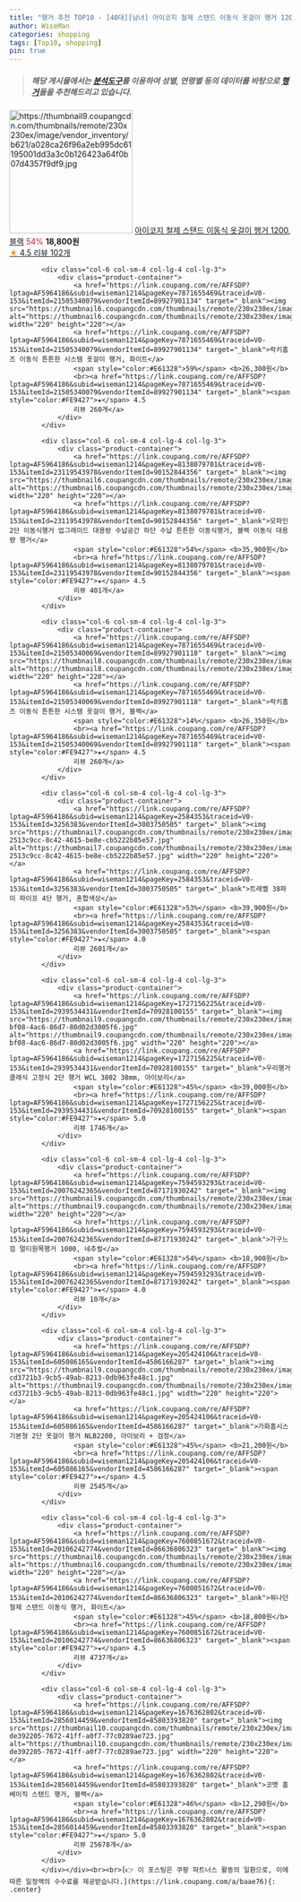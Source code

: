 ```yaml
---
title: "행거 추천 TOP10 - [40대][남녀] 아이코지 철제 스탠드 이동식 옷걸이 행거 1200, 블랙"
author: WiseMan
categories: shopping
tags: [Top10, shopping]
pin: true
---
```


> ##### 해당 게시물에서는 [**분석도구**](https://itemscout.io/)를 이용하여 **성별**, **연령별** 등의 데이터를 바탕으로 [**행거**](https://link.coupang.com/a/baae76)들을 추천해드리고 있습니다.
<div class="container"><div class="row">
            <div class="col-6 col-sm-4 col-lg-4 col-lg-3">
                <div class="product-container">
                    <a href="https://link.coupang.com/re/AFFSDP?lptag=AF5964186&subid=wiseman1214&pageKey=8230034856&traceid=V0-153&itemId=23685127348&vendorItemId=90710325436" target="_blank"><img src="https://thumbnail9.coupangcdn.com/thumbnails/remote/230x230ex/image/vendor_inventory/b621/a028ca26f96a2eb995dc61195001dd3a3c0b126423a64f0b07d4357f9df9.jpg" alt="https://thumbnail9.coupangcdn.com/thumbnails/remote/230x230ex/image/vendor_inventory/b621/a028ca26f96a2eb995dc61195001dd3a3c0b126423a64f0b07d4357f9df9.jpg" width="220" height="220"></a>
                    <a href="https://link.coupang.com/re/AFFSDP?lptag=AF5964186&subid=wiseman1214&pageKey=8230034856&traceid=V0-153&itemId=23685127348&vendorItemId=90710325436" target="_blank">아이코지 철제 스탠드 이동식 옷걸이 행거 1200, 블랙</a>
                    <span style="color:#E61328">54%</span> <b>18,800원</b>
                    <br><a href="https://link.coupang.com/re/AFFSDP?lptag=AF5964186&subid=wiseman1214&pageKey=8230034856&traceid=V0-153&itemId=23685127348&vendorItemId=90710325436" target="_blank"><span style="color:#FE9427">★</span> 4.5
                    리뷰 102개</a>
                </div>
            </div>
            
            <div class="col-6 col-sm-4 col-lg-4 col-lg-3">
                <div class="product-container">
                    <a href="https://link.coupang.com/re/AFFSDP?lptag=AF5964186&subid=wiseman1214&pageKey=7871655469&traceid=V0-153&itemId=21505340079&vendorItemId=89927901134" target="_blank"><img src="https://thumbnail6.coupangcdn.com/thumbnails/remote/230x230ex/image/vendor_inventory/9f3e/dffc11f958dc7cea8b90cbb112a9598a29ed85aee0508f6d3876a1cf01a6.jpg" alt="https://thumbnail6.coupangcdn.com/thumbnails/remote/230x230ex/image/vendor_inventory/9f3e/dffc11f958dc7cea8b90cbb112a9598a29ed85aee0508f6d3876a1cf01a6.jpg" width="220" height="220"></a>
                    <a href="https://link.coupang.com/re/AFFSDP?lptag=AF5964186&subid=wiseman1214&pageKey=7871655469&traceid=V0-153&itemId=21505340079&vendorItemId=89927901134" target="_blank">락키홈즈 이동식 튼튼한 시스템 옷걸이 행거, 화이트</a>
                    <span style="color:#E61328">59%</span> <b>26,300원</b>
                    <br><a href="https://link.coupang.com/re/AFFSDP?lptag=AF5964186&subid=wiseman1214&pageKey=7871655469&traceid=V0-153&itemId=21505340079&vendorItemId=89927901134" target="_blank"><span style="color:#FE9427">★</span> 4.5
                    리뷰 260개</a>
                </div>
            </div>
            
            <div class="col-6 col-sm-4 col-lg-4 col-lg-3">
                <div class="product-container">
                    <a href="https://link.coupang.com/re/AFFSDP?lptag=AF5964186&subid=wiseman1214&pageKey=8138079701&traceid=V0-153&itemId=23119543978&vendorItemId=90152844356" target="_blank"><img src="https://thumbnail6.coupangcdn.com/thumbnails/remote/230x230ex/image/vendor_inventory/5ca7/994f631db14628ee0fd0f3f6b780661f6aef772f94455d11cbb01b10afb8.png" alt="https://thumbnail6.coupangcdn.com/thumbnails/remote/230x230ex/image/vendor_inventory/5ca7/994f631db14628ee0fd0f3f6b780661f6aef772f94455d11cbb01b10afb8.png" width="220" height="220"></a>
                    <a href="https://link.coupang.com/re/AFFSDP?lptag=AF5964186&subid=wiseman1214&pageKey=8138079701&traceid=V0-153&itemId=23119543978&vendorItemId=90152844356" target="_blank">모파인 2단 이동식행거 업그레이드 대용량 수납공간 하단 수납 튼튼한 이동식행거, 블랙 이동식 대용량 행거</a>
                    <span style="color:#E61328">54%</span> <b>35,900원</b>
                    <br><a href="https://link.coupang.com/re/AFFSDP?lptag=AF5964186&subid=wiseman1214&pageKey=8138079701&traceid=V0-153&itemId=23119543978&vendorItemId=90152844356" target="_blank"><span style="color:#FE9427">★</span> 4.5
                    리뷰 401개</a>
                </div>
            </div>
            
            <div class="col-6 col-sm-4 col-lg-4 col-lg-3">
                <div class="product-container">
                    <a href="https://link.coupang.com/re/AFFSDP?lptag=AF5964186&subid=wiseman1214&pageKey=7871655469&traceid=V0-153&itemId=21505340069&vendorItemId=89927901118" target="_blank"><img src="https://thumbnail8.coupangcdn.com/thumbnails/remote/230x230ex/image/vendor_inventory/0e42/eb8dfc2e78f13cdd0e08bee8afde1b431384dde3ad0607081a702033431a.jpg" alt="https://thumbnail8.coupangcdn.com/thumbnails/remote/230x230ex/image/vendor_inventory/0e42/eb8dfc2e78f13cdd0e08bee8afde1b431384dde3ad0607081a702033431a.jpg" width="220" height="220"></a>
                    <a href="https://link.coupang.com/re/AFFSDP?lptag=AF5964186&subid=wiseman1214&pageKey=7871655469&traceid=V0-153&itemId=21505340069&vendorItemId=89927901118" target="_blank">락키홈즈 이동식 튼튼한 시스템 옷걸이 행거, 블랙</a>
                    <span style="color:#E61328">14%</span> <b>26,350원</b>
                    <br><a href="https://link.coupang.com/re/AFFSDP?lptag=AF5964186&subid=wiseman1214&pageKey=7871655469&traceid=V0-153&itemId=21505340069&vendorItemId=89927901118" target="_blank"><span style="color:#FE9427">★</span> 4.5
                    리뷰 260개</a>
                </div>
            </div>
            
            <div class="col-6 col-sm-4 col-lg-4 col-lg-3">
                <div class="product-container">
                    <a href="https://link.coupang.com/re/AFFSDP?lptag=AF5964186&subid=wiseman1214&pageKey=2584353&traceid=V0-153&itemId=3256383&vendorItemId=3003750505" target="_blank"><img src="https://thumbnail7.coupangcdn.com/thumbnails/remote/230x230ex/image/retail/images/615059091888085-2513c9cc-8c42-4615-be8e-cb5222b85e57.jpg" alt="https://thumbnail7.coupangcdn.com/thumbnails/remote/230x230ex/image/retail/images/615059091888085-2513c9cc-8c42-4615-be8e-cb5222b85e57.jpg" width="220" height="220"></a>
                    <a href="https://link.coupang.com/re/AFFSDP?lptag=AF5964186&subid=wiseman1214&pageKey=2584353&traceid=V0-153&itemId=3256383&vendorItemId=3003750505" target="_blank">트레벨 38파이 파이프 4단 행거, 혼합색상</a>
                    <span style="color:#E61328">53%</span> <b>39,900원</b>
                    <br><a href="https://link.coupang.com/re/AFFSDP?lptag=AF5964186&subid=wiseman1214&pageKey=2584353&traceid=V0-153&itemId=3256383&vendorItemId=3003750505" target="_blank"><span style="color:#FE9427">★</span> 4.0
                    리뷰 2601개</a>
                </div>
            </div>
            
            <div class="col-6 col-sm-4 col-lg-4 col-lg-3">
                <div class="product-container">
                    <a href="https://link.coupang.com/re/AFFSDP?lptag=AF5964186&subid=wiseman1214&pageKey=1727156225&traceid=V0-153&itemId=2939534431&vendorItemId=70928100155" target="_blank"><img src="https://thumbnail9.coupangcdn.com/thumbnails/remote/230x230ex/image/retail/images/2020/06/19/14/7/8ff23a0e-bf08-4ac6-86d7-80d02d3005f6.jpg" alt="https://thumbnail9.coupangcdn.com/thumbnails/remote/230x230ex/image/retail/images/2020/06/19/14/7/8ff23a0e-bf08-4ac6-86d7-80d02d3005f6.jpg" width="220" height="220"></a>
                    <a href="https://link.coupang.com/re/AFFSDP?lptag=AF5964186&subid=wiseman1214&pageKey=1727156225&traceid=V0-153&itemId=2939534431&vendorItemId=70928100155" target="_blank">우리행거 클래식 고정식 2단 행거 WCL 3802 38mm, 아이보리</a>
                    <span style="color:#E61328">45%</span> <b>39,000원</b>
                    <br><a href="https://link.coupang.com/re/AFFSDP?lptag=AF5964186&subid=wiseman1214&pageKey=1727156225&traceid=V0-153&itemId=2939534431&vendorItemId=70928100155" target="_blank"><span style="color:#FE9427">★</span> 5.0
                    리뷰 1746개</a>
                </div>
            </div>
            
            <div class="col-6 col-sm-4 col-lg-4 col-lg-3">
                <div class="product-container">
                    <a href="https://link.coupang.com/re/AFFSDP?lptag=AF5964186&subid=wiseman1214&pageKey=7594593293&traceid=V0-153&itemId=20076242365&vendorItemId=87171930242" target="_blank"><img src="https://thumbnail9.coupangcdn.com/thumbnails/remote/230x230ex/image/rs_quotation_api/ygsojiog/38d6713ea72d474ab137918ec73e4caa.jpg" alt="https://thumbnail9.coupangcdn.com/thumbnails/remote/230x230ex/image/rs_quotation_api/ygsojiog/38d6713ea72d474ab137918ec73e4caa.jpg" width="220" height="220"></a>
                    <a href="https://link.coupang.com/re/AFFSDP?lptag=AF5964186&subid=wiseman1214&pageKey=7594593293&traceid=V0-153&itemId=20076242365&vendorItemId=87171930242" target="_blank">가구느낌 멀티원목행거 1000, 네추럴</a>
                    <span style="color:#E61328">54%</span> <b>18,900원</b>
                    <br><a href="https://link.coupang.com/re/AFFSDP?lptag=AF5964186&subid=wiseman1214&pageKey=7594593293&traceid=V0-153&itemId=20076242365&vendorItemId=87171930242" target="_blank"><span style="color:#FE9427">★</span> 4.0
                    리뷰 10개</a>
                </div>
            </div>
            
            <div class="col-6 col-sm-4 col-lg-4 col-lg-3">
                <div class="product-container">
                    <a href="https://link.coupang.com/re/AFFSDP?lptag=AF5964186&subid=wiseman1214&pageKey=205424106&traceid=V0-153&itemId=605086165&vendorItemId=4586166287" target="_blank"><img src="https://thumbnail9.coupangcdn.com/thumbnails/remote/230x230ex/image/retail/images/33648089765871-cd3721b3-9cb5-49ab-8213-0db963fe48c1.jpg" alt="https://thumbnail9.coupangcdn.com/thumbnails/remote/230x230ex/image/retail/images/33648089765871-cd3721b3-9cb5-49ab-8213-0db963fe48c1.jpg" width="220" height="220"></a>
                    <a href="https://link.coupang.com/re/AFFSDP?lptag=AF5964186&subid=wiseman1214&pageKey=205424106&traceid=V0-153&itemId=605086165&vendorItemId=4586166287" target="_blank">가화홈시스 기본형 2단 옷걸이 행거 NLB2200, 아이보리 + 검정</a>
                    <span style="color:#E61328">45%</span> <b>21,200원</b>
                    <br><a href="https://link.coupang.com/re/AFFSDP?lptag=AF5964186&subid=wiseman1214&pageKey=205424106&traceid=V0-153&itemId=605086165&vendorItemId=4586166287" target="_blank"><span style="color:#FE9427">★</span> 4.5
                    리뷰 2545개</a>
                </div>
            </div>
            
            <div class="col-6 col-sm-4 col-lg-4 col-lg-3">
                <div class="product-container">
                    <a href="https://link.coupang.com/re/AFFSDP?lptag=AF5964186&subid=wiseman1214&pageKey=7600851672&traceid=V0-153&itemId=20106242774&vendorItemId=86636806323" target="_blank"><img src="https://thumbnail6.coupangcdn.com/thumbnails/remote/230x230ex/image/vendor_inventory/b9a8/750fc51fd17676056539f5e938700291e9d4ae229de02950b471b47673ee.png" alt="https://thumbnail6.coupangcdn.com/thumbnails/remote/230x230ex/image/vendor_inventory/b9a8/750fc51fd17676056539f5e938700291e9d4ae229de02950b471b47673ee.png" width="220" height="220"></a>
                    <a href="https://link.coupang.com/re/AFFSDP?lptag=AF5964186&subid=wiseman1214&pageKey=7600851672&traceid=V0-153&itemId=20106242774&vendorItemId=86636806323" target="_blank">워나던 철제 스탠드 이동식 행거, 화이트</a>
                    <span style="color:#E61328">45%</span> <b>18,800원</b>
                    <br><a href="https://link.coupang.com/re/AFFSDP?lptag=AF5964186&subid=wiseman1214&pageKey=7600851672&traceid=V0-153&itemId=20106242774&vendorItemId=86636806323" target="_blank"><span style="color:#FE9427">★</span> 4.5
                    리뷰 4737개</a>
                </div>
            </div>
            
            <div class="col-6 col-sm-4 col-lg-4 col-lg-3">
                <div class="product-container">
                    <a href="https://link.coupang.com/re/AFFSDP?lptag=AF5964186&subid=wiseman1214&pageKey=1676362802&traceid=V0-153&itemId=2856014459&vendorItemId=85803393820" target="_blank"><img src="https://thumbnail10.coupangcdn.com/thumbnails/remote/230x230ex/image/retail/images/1059686086549113-de392205-7672-41ff-a0f7-77c0289ae723.jpg" alt="https://thumbnail10.coupangcdn.com/thumbnails/remote/230x230ex/image/retail/images/1059686086549113-de392205-7672-41ff-a0f7-77c0289ae723.jpg" width="220" height="220"></a>
                    <a href="https://link.coupang.com/re/AFFSDP?lptag=AF5964186&subid=wiseman1214&pageKey=1676362802&traceid=V0-153&itemId=2856014459&vendorItemId=85803393820" target="_blank">코멧 홈 베이직 스탠드 행거, 블랙</a>
                    <span style="color:#E61328">46%</span> <b>12,290원</b>
                    <br><a href="https://link.coupang.com/re/AFFSDP?lptag=AF5964186&subid=wiseman1214&pageKey=1676362802&traceid=V0-153&itemId=2856014459&vendorItemId=85803393820" target="_blank"><span style="color:#FE9427">★</span> 5.0
                    리뷰 25678개</a>
                </div>
            </div>
            </div></div><br><br>[👉 이 포스팅은 쿠팡 파트너스 활동의 일환으로, 이에 따른 일정액의 수수료를 제공받습니다.](https://link.coupang.com/a/baae76){: .center}